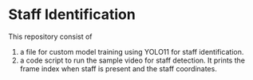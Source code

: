 # Staff Identification 

This repository consist of 
1) a file for custom model training using YOLO11 for staff identification. 
2) a code script to run the sample video for staff detection. It prints the frame index when staff is present and the staff coordinates.
